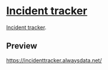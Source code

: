 # [Incident tracker](https://incidenttracker.alwaysdata.net/)

[Incident tracker](https://incidenttracker.alwaysdata.net/).

## Preview

https://incidenttracker.alwaysdata.net/

